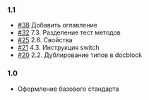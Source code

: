 ### 1.1

- [#38](https://github.com/index0h/php-conventions/issues/38) Добавить оглавление
- [#32](https://github.com/index0h/php-conventions/issues/32) 7.3. Разделение тест методов
- [#25](https://github.com/index0h/php-conventions/issues/25) 2.6. Свойства
- [#21](https://github.com/index0h/php-conventions/issues/21) 4.3. Инструкция switch
- [#20](https://github.com/index0h/php-conventions/issues/20) 2.2. Дублирование типов в docblock

### 1.0

- Оформление базового стандарта
